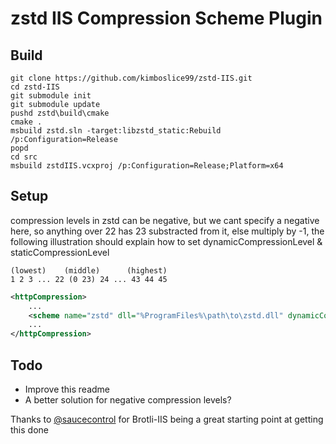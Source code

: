 zstd IIS Compression Scheme Plugin
==================================

## Build 
```
git clone https://github.com/kimboslice99/zstd-IIS.git
cd zstd-IIS
git submodule init
git submodule update
pushd zstd\build\cmake
cmake .
msbuild zstd.sln -target:libzstd_static:Rebuild /p:Configuration=Release
popd
cd src
msbuild zstdIIS.vcxproj /p:Configuration=Release;Platform=x64
```
## Setup
compression levels in zstd can be negative, but we cant specify a negative here, so anything over 22 has 23 substracted from it, else multiply by -1, the following illustration should explain how to set dynamicCompressionLevel & staticCompressionLevel
```
(lowest)    (middle)      (highest)
1 2 3 ... 22 (0 23) 24 ... 43 44 45
```
```xml
<httpCompression>
    ...
    <scheme name="zstd" dll="%ProgramFiles%\path\to\zstd.dll" dynamicCompressionLevel="30" staticCompressionLevel="35" />
    ...
</httpCompression>
```

## Todo
 - Improve this readme
 - A better solution for negative compression levels?

Thanks to [@saucecontrol](https://github.com/saucecontrol) for Brotli-IIS being a great starting point at getting this done
